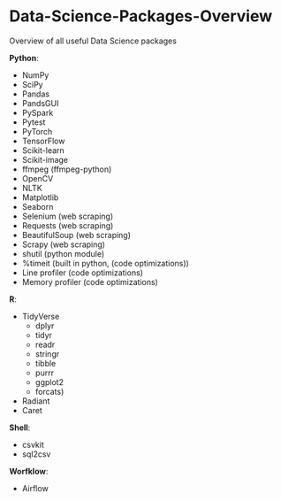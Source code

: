 # Data-Science-Packages-Overview
Overview of all useful Data Science packages

**Python**:

- NumPy
- SciPy
- Pandas
- PandsGUI
- PySpark
- Pytest
- PyTorch
- TensorFlow
- Scikit-learn
- Scikit-image
- ffmpeg (ffmpeg-python)
- OpenCV
- NLTK
- Matplotlib
- Seaborn
- Selenium (web scraping)
- Requests (web scraping)
- BeautifulSoup (web scraping)
- Scrapy (web scraping)
- shutil (python module)
- %timeit (built in python, (code optimizations))
- Line profiler (code optimizations)
- Memory profiler (code optimizations)

**R**:
- TidyVerse 
  - dplyr
  - tidyr
  - readr
  - stringr
  - tibble
  - purrr
  - ggplot2
  - forcats)
- Radiant
- Caret

**Shell**:
- csvkit
- sql2csv

**Worfklow**:
- Airflow

